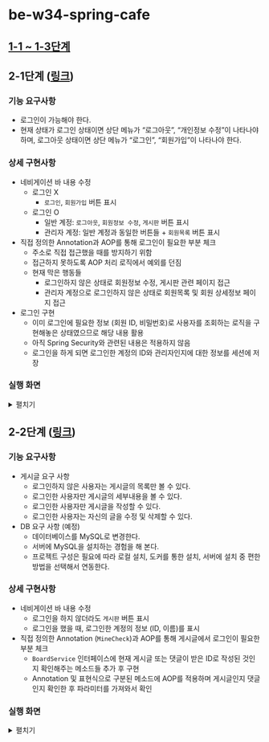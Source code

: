 # be-w34-spring-cafe
## [1-1 ~ 1-3단계](/docs/README_STEP1.md)
## 2-1단계 ([링크](https://lucas.codesquad.kr/2022-kakao/course/%EC%9B%B9%EB%B0%B1%EC%97%94%EB%93%9C/Kakao-Cafe-2/%EC%B9%B4%EC%B9%B4%EC%98%A4-%EC%B9%B4%ED%8E%98-2---4-%EB%8B%A8%EA%B3%84))
### 기능 요구사항
- 로그인이 가능해야 한다.
- 현재 상태가 로그인 상태이면 상단 메뉴가 “로그아웃”, “개인정보 수정”이 나타나야 하며, 로그아웃 상태이면 상단 메뉴가 “로그인”, “회원가입”이 나타나야 한다.
### 상세 구현사항
- 네비게이션 바 내용 수정
  - 로그인 X
    - `로그인`, `회원가입` 버튼 표시
  - 로그인 O
    - 일반 계정: `로그아웃`, `회원정보 수정`, `게시판` 버튼 표시
    - 관리자 계정: 일반 계정과 동일한 버튼들 + `회원목록` 버튼 표시
- 직접 정의한 Annotation과 AOP를 통해 로그인이 필요한 부분 체크
  - 주소로 직접 접근했을 때를 방지하기 위함
  - 접근하지 못하도록 AOP 처리 로직에서 예외를 던짐
  - 현재 막은 행동들
    - 로그인하지 않은 상태로 회원정보 수정, 게시판 관련 페이지 접근
    - 관리자 계정으로 로그인하지 않은 상태로 회원목록 및 회원 상세정보 페이지 접근
- 로그인 구현
  - 이미 로그인에 필요한 정보 (회원 ID, 비밀번호)로 사용자를 조회하는 로직을 구현해놓은 상태였으므로 해당 내용 활용
  - 아직 Spring Security와 관련된 내용은 적용하지 않음
  - 로그인을 하게 되면 로그인한 계정의 ID와 관리자인지에 대한 정보를 세션에 저장
### 실행 화면
<details>
    <summary>펼치기</summary>
    <h4>< 로그인 성공 ></h4>
    <img src="img/step2_1_1_login_o.gif" alt="step2_1_1_login_o">
    <h4>< 로그인 실패 ></h4>
    <img src="img/step2_1_2_login_x.gif" alt="step2_1_2_login_x">
    <h4>< 일반 계정으로 로그인 후 확인 ></h4>
    <img src="img/step2_1_3_login_common.gif" alt="step2_1_3_login_common">
    <h4>< 관리자 계정으로 로그인 후 확인 ></h4>
    <img src="img/step2_1_4_login_admin.gif" alt="step2_1_4_login_admin">
    <h4>< 로그인하지 않았을 때 접근 방지 ></h4>
    <img src="img/step2_1_5_ban.gif" alt="step2_1_5_ban">
</details>

## 2-2단계 ([링크](https://lucas.codesquad.kr/2022-kakao/course/%EC%9B%B9%EB%B0%B1%EC%97%94%EB%93%9C/Kakao-Cafe-2/%EC%8A%A4%ED%94%84%EB%A7%81-%EC%B9%B4%ED%8E%98-2---2-%EB%8B%A8%EA%B3%84))
### 기능 요구사항
- 게시글 요구 사항
  - 로그인하지 않은 사용자는 게시글의 목록만 볼 수 있다.
  - 로그인한 사용자만 게시글의 세부내용을 볼 수 있다.
  - 로그인한 사용자만 게시글을 작성할 수 있다.
  - 로그인한 사용자는 자신의 글을 수정 및 삭제할 수 있다.
- DB 요구 사항 (예정)
  - 데이터베이스를 MySQL로 변경한다.
  - 서버에 MySQL을 설치하는 경험을 해 본다.
  - 프로젝트 구성은 필요에 따라 로컬 설치, 도커를 통한 설치, 서버에 설치 중 편한 방법을 선택해서 연동한다.
### 상세 구현사항
- 네비게이션 바 내용 수정
  - 로그인을 하지 않더라도 `게시판` 버튼 표시
  - 로그인을 했을 때, 로그인한 계정의 정보 (ID, 이름)를 표시
- 직접 정의한 Annotation (`MineCheck`)과 AOP를 통해 게시글에서 로그인이 필요한 부분 체크
  - `BoardService` 인터페이스에 현재 게시글 또는 댓글이 받은 ID로 작성된 것인지 확인해주는 메소드들 추가 후 구현
  - Annotation 및 표현식으로 구분된 메소드에 AOP를 적용하며 게시글인지 댓글인지 확인한 후 파라미터를 가져와서 확인
### 실행 화면
<details>
    <summary>펼치기</summary>
    <h4>< 게시글 접근 ></h4>
    <img src="img/step2_2_1_read_article.gif" alt="step2_2_1_read_article">
    <h4>< 게시글 추가 후 수정, 삭제 ></h4>
    <img src="img/step2_2_2_modify_delete_article.gif" alt="step2_2_2_modify_delete_article">
    <h4>< 게시글 수정 및 삭제 실패 ></h4>
    <img src="img/step2_2_3_modify_delete_article_fail.gif" alt="step2_2_3_modify_delete_article_fail">
    <h4>< 댓글 추가 후 삭제 ></h4>
    <img src="img/step2_2_4_add_delete_comment.gif" alt="step2_2_4_add_delete_comment">
    <h4>< 댓글 삭제 실패 ></h4>
    <img src="img/step2_2_5_delete_comment_fail.gif" alt="step2_2_5_delete_comment_fail">
</details>